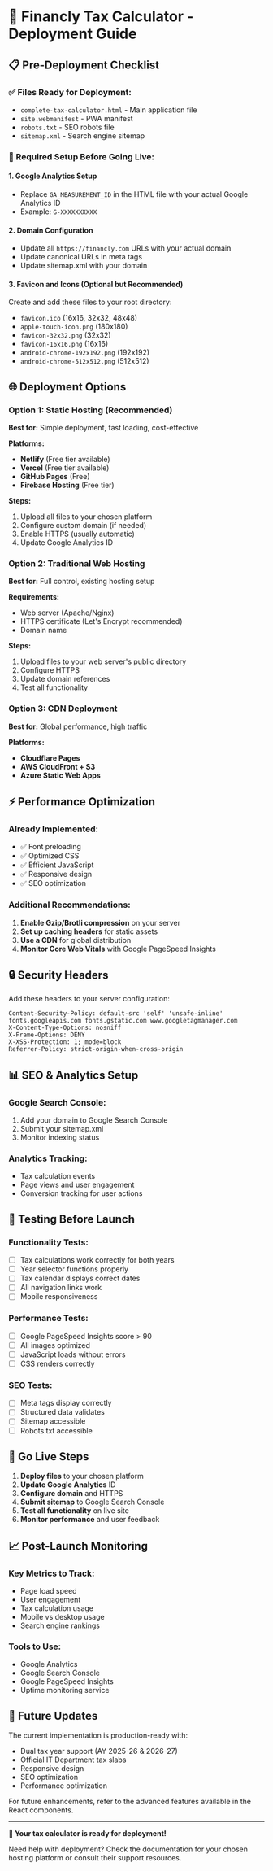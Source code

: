 # 🚀 Financly Tax Calculator - Deployment Guide

## 📋 Pre-Deployment Checklist

### ✅ Files Ready for Deployment:
- `complete-tax-calculator.html` - Main application file
- `site.webmanifest` - PWA manifest
- `robots.txt` - SEO robots file
- `sitemap.xml` - Search engine sitemap

### 🔧 Required Setup Before Going Live:

#### 1. **Google Analytics Setup**
- Replace `GA_MEASUREMENT_ID` in the HTML file with your actual Google Analytics ID
- Example: `G-XXXXXXXXXX`

#### 2. **Domain Configuration**
- Update all `https://financly.com` URLs with your actual domain
- Update canonical URLs in meta tags
- Update sitemap.xml with your domain

#### 3. **Favicon and Icons** (Optional but Recommended)
Create and add these files to your root directory:
- `favicon.ico` (16x16, 32x32, 48x48)
- `apple-touch-icon.png` (180x180)
- `favicon-32x32.png` (32x32)
- `favicon-16x16.png` (16x16)
- `android-chrome-192x192.png` (192x192)
- `android-chrome-512x512.png` (512x512)

## 🌐 Deployment Options

### Option 1: Static Hosting (Recommended)
**Best for:** Simple deployment, fast loading, cost-effective

**Platforms:**
- **Netlify** (Free tier available)
- **Vercel** (Free tier available)
- **GitHub Pages** (Free)
- **Firebase Hosting** (Free tier)

**Steps:**
1. Upload all files to your chosen platform
2. Configure custom domain (if needed)
3. Enable HTTPS (usually automatic)
4. Update Google Analytics ID

### Option 2: Traditional Web Hosting
**Best for:** Full control, existing hosting setup

**Requirements:**
- Web server (Apache/Nginx)
- HTTPS certificate (Let's Encrypt recommended)
- Domain name

**Steps:**
1. Upload files to your web server's public directory
2. Configure HTTPS
3. Update domain references
4. Test all functionality

### Option 3: CDN Deployment
**Best for:** Global performance, high traffic

**Platforms:**
- **Cloudflare Pages**
- **AWS CloudFront + S3**
- **Azure Static Web Apps**

## ⚡ Performance Optimization

### Already Implemented:
- ✅ Font preloading
- ✅ Optimized CSS
- ✅ Efficient JavaScript
- ✅ Responsive design
- ✅ SEO optimization

### Additional Recommendations:
1. **Enable Gzip/Brotli compression** on your server
2. **Set up caching headers** for static assets
3. **Use a CDN** for global distribution
4. **Monitor Core Web Vitals** with Google PageSpeed Insights

## 🔒 Security Headers

Add these headers to your server configuration:

```
Content-Security-Policy: default-src 'self' 'unsafe-inline' fonts.googleapis.com fonts.gstatic.com www.googletagmanager.com
X-Content-Type-Options: nosniff
X-Frame-Options: DENY
X-XSS-Protection: 1; mode=block
Referrer-Policy: strict-origin-when-cross-origin
```

## 📊 SEO & Analytics Setup

### Google Search Console:
1. Add your domain to Google Search Console
2. Submit your sitemap.xml
3. Monitor indexing status

### Analytics Tracking:
- Tax calculation events
- Page views and user engagement
- Conversion tracking for user actions

## 🧪 Testing Before Launch

### Functionality Tests:
- [ ] Tax calculations work correctly for both years
- [ ] Year selector functions properly
- [ ] Tax calendar displays correct dates
- [ ] All navigation links work
- [ ] Mobile responsiveness

### Performance Tests:
- [ ] Google PageSpeed Insights score > 90
- [ ] All images optimized
- [ ] JavaScript loads without errors
- [ ] CSS renders correctly

### SEO Tests:
- [ ] Meta tags display correctly
- [ ] Structured data validates
- [ ] Sitemap accessible
- [ ] Robots.txt accessible

## 🚀 Go Live Steps

1. **Deploy files** to your chosen platform
2. **Update Google Analytics** ID
3. **Configure domain** and HTTPS
4. **Submit sitemap** to Google Search Console
5. **Test all functionality** on live site
6. **Monitor performance** and user feedback

## 📈 Post-Launch Monitoring

### Key Metrics to Track:
- Page load speed
- User engagement
- Tax calculation usage
- Mobile vs desktop usage
- Search engine rankings

### Tools to Use:
- Google Analytics
- Google Search Console
- Google PageSpeed Insights
- Uptime monitoring service

## 🔄 Future Updates

The current implementation is production-ready with:
- Dual tax year support (AY 2025-26 & 2026-27)
- Official IT Department tax slabs
- Responsive design
- SEO optimization
- Performance optimization

For future enhancements, refer to the advanced features available in the React components.

---

**🎉 Your tax calculator is ready for deployment!**

Need help with deployment? Check the documentation for your chosen hosting platform or consult their support resources.
